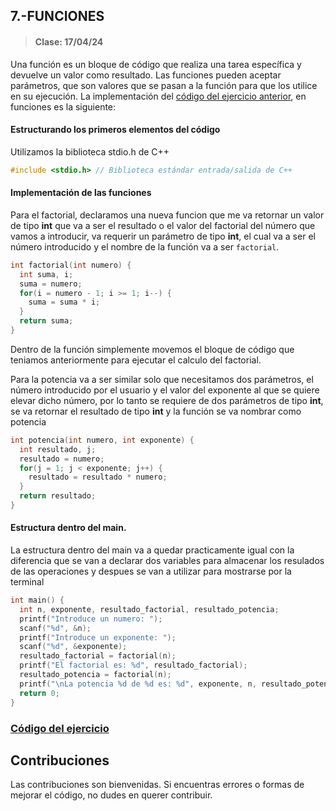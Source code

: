 ## 7.-FUNCIONES
> #### Clase: 17/04/24

Una función es un bloque de código que realiza una tarea específica y devuelve un valor como resultado.
Las funciones pueden aceptar parámetros, que son valores que se pasan a la función para que los utilice en su ejecución.
La implementación del [código del ejercicio anterior](/Ejercicios-C++/MENU/6-FACTORIAL%20Y%20POTENCIA/src/factorialPotencia.cpp), en funciones es la siguiente:

#### Estructurando los primeros elementos del código
Utilizamos la biblioteca stdio.h de C++

```C++
#include <stdio.h> // Biblioteca estándar entrada/salida de C++
```

#### Implementación de las funciones
Para el factorial, declaramos una nueva funcion que me va retornar un valor de tipo **int** que va a ser el resultado o el valor del factorial del número que vamos a introducir, va requerir un parámetro de tipo **int**, el cual va a ser el número introducido y el nombre de la función va a ser `factorial`.

```C++
int factorial(int numero) {
  int suma, i;
  suma = numero;
  for(i = numero - 1; i >= 1; i--) {
    suma = suma * i;
  }
  return suma;
}
```

Dentro de la función simplemente movemos el bloque de código que teniamos anteriormente para ejecutar el calculo del factorial.

Para la potencia va a ser similar solo que necesitamos dos parámetros, el número introducido por el usuario y el valor del exponente al que se quiere elevar dicho número, por lo tanto se requiere de dos parámetros de tipo **int**, se va retornar el resultado de tipo **int** y la función se va nombrar como potencia

```C++
int potencia(int numero, int exponente) {
  int resultado, j;
  resultado = numero;
  for(j = 1; j < exponente; j++) {
    resultado = resultado * numero;
  }
  return resultado;
}
```

#### Estructura dentro del main.
La estructura dentro del main va a quedar practicamente igual con la diferencia que se van a declarar dos variables para almacenar los resulados de las operaciones y despues se van a utilizar para mostrarse por la terminal

```C++
int main() {
  int n, exponente, resultado_factorial, resultado_potencia;
  printf("Introduce un numero: ");
  scanf("%d", &n);
  printf("Introduce un exponente: ");
  scanf("%d", &exponente);
  resultado_factorial = factorial(n);
  printf("El factorial es: %d", resultado_factorial);
  resultado_potencia = factorial(n);
  printf("\nLa potencia %d de %d es: %d", exponente, n, resultado_potencia);
  return 0;
}
```


### [Código del ejercicio](funciones.cpp)


## Contribuciones
Las contribuciones son bienvenidas. Si encuentras errores o formas de mejorar el código, no dudes en querer contribuir.